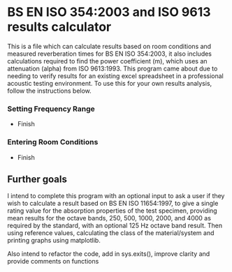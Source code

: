# BS EN ISO 354:2003 and ISO 9613 results calculator

This is a file which can calculate results based on room conditions and measured reverberation times for BS EN ISO 354:2003, it also includes calculations required to find the power coefficient (m), which uses an attenuation (alpha) from ISO 9613:1993. This program came about due to needing to verify results for an existing excel spreadsheet in a professional acoustic testing environment. To use this for your own results analysis, follow the instructions below.

### Setting Frequency Range

- Finish

### Entering Room Conditions

- Finish

## Further goals

I intend to complete this program with an optional input to ask a user if they wish to calculate a result based on BS EN ISO 11654:1997, to give a single rating value for the absorption properties of the test specimen, providing mean results for the octave bands, 250, 500, 1000, 2000, and 4000 as required by the standard, with an optional 125 Hz octave band result. Then using reference values, calculating the class of the material/system and printing graphs using matplotlib.

Also intend to refactor the code, add in sys.exits(), improve clarity and provide comments on functions 

